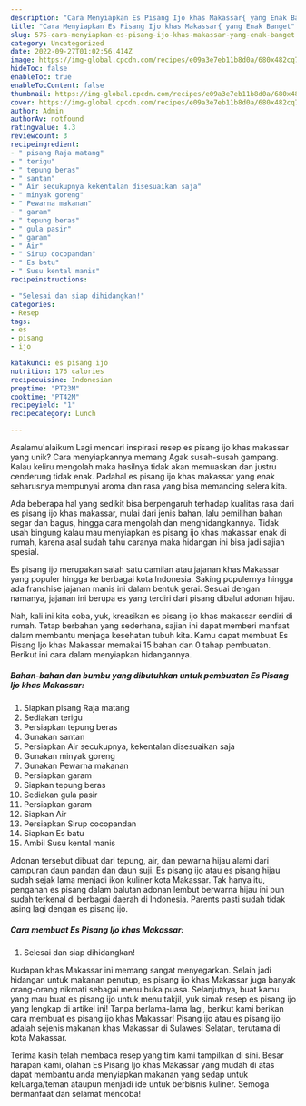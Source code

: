 ```yaml
---
description: "Cara Menyiapkan Es Pisang Ijo khas Makassar{ yang Enak Banget"
title: "Cara Menyiapkan Es Pisang Ijo khas Makassar{ yang Enak Banget"
slug: 575-cara-menyiapkan-es-pisang-ijo-khas-makassar-yang-enak-banget
category: Uncategorized
date: 2022-09-27T01:02:56.414Z
image: https://img-global.cpcdn.com/recipes/e09a3e7eb11b8d0a/680x482cq70/es-pisang-ijo-khas-makassar-foto-resep-utama.jpg
hideToc: false
enableToc: true
enableTocContent: false
thumbnail: https://img-global.cpcdn.com/recipes/e09a3e7eb11b8d0a/680x482cq70/es-pisang-ijo-khas-makassar-foto-resep-utama.jpg
cover: https://img-global.cpcdn.com/recipes/e09a3e7eb11b8d0a/680x482cq70/es-pisang-ijo-khas-makassar-foto-resep-utama.jpg
author: Admin
authorAv: notfound
ratingvalue: 4.3
reviewcount: 3
recipeingredient:
- " pisang Raja matang"
- " terigu"
- " tepung beras"
- " santan"
- " Air secukupnya kekentalan disesuaikan saja"
- " minyak goreng"
- " Pewarna makanan"
- " garam"
- " tepung beras"
- " gula pasir"
- " garam"
- " Air"
- " Sirup cocopandan"
- " Es batu"
- " Susu kental manis"
recipeinstructions:

- "Selesai dan siap dihidangkan!"
categories:
- Resep
tags:
- es
- pisang
- ijo

katakunci: es pisang ijo 
nutrition: 176 calories
recipecuisine: Indonesian
preptime: "PT23M"
cooktime: "PT42M"
recipeyield: "1"
recipecategory: Lunch

---
```



Asalamu'alaikum Lagi mencari inspirasi resep es pisang ijo khas makassar yang unik? Cara menyiapkannya memang Agak susah-susah gampang. Kalau keliru mengolah maka hasilnya tidak akan memuaskan dan justru cenderung tidak enak. Padahal es pisang ijo khas makassar yang enak seharusnya mempunyai aroma dan rasa yang bisa memancing selera kita.


Ada beberapa hal yang sedikit bisa berpengaruh terhadap kualitas rasa dari es pisang ijo khas makassar, mulai dari jenis bahan, lalu pemilihan bahan segar dan bagus, hingga cara mengolah dan menghidangkannya. Tidak usah bingung kalau mau menyiapkan es pisang ijo khas makassar enak di rumah, karena asal sudah tahu caranya maka hidangan ini bisa jadi sajian spesial.

Es pisang ijo merupakan salah satu camilan atau jajanan khas Makassar yang populer hingga ke berbagai kota Indonesia. Saking populernya hingga ada franchise jajanan manis ini dalam bentuk gerai. Sesuai dengan namanya, jajanan ini berupa es yang terdiri dari pisang dibalut adonan hijau.


Nah, kali ini kita coba, yuk, kreasikan es pisang ijo khas makassar sendiri di rumah. Tetap berbahan yang sederhana, sajian ini dapat memberi manfaat dalam membantu menjaga kesehatan tubuh kita. Kamu dapat membuat Es Pisang Ijo khas Makassar memakai 15 bahan dan 0 tahap pembuatan. Berikut ini cara dalam menyiapkan hidangannya.

<!--inarticleads1-->

##### Bahan-bahan dan bumbu yang dibutuhkan untuk pembuatan Es Pisang Ijo khas Makassar:

1. Siapkan  pisang Raja matang
1. Sediakan  terigu
1. Persiapkan  tepung beras
1. Gunakan  santan
1. Persiapkan  Air secukupnya, kekentalan disesuaikan saja
1. Gunakan  minyak goreng
1. Gunakan  Pewarna makanan
1. Persiapkan  garam
1. Siapkan  tepung beras
1. Sediakan  gula pasir
1. Persiapkan  garam
1. Siapkan  Air
1. Persiapkan  Sirup cocopandan
1. Siapkan  Es batu
1. Ambil  Susu kental manis


Adonan tersebut dibuat dari tepung, air, dan pewarna hijau alami dari campuran daun pandan dan daun suji. Es pisang ijo atau es pisang hijau sudah sejak lama menjadi ikon kuliner kota Makassar. Tak hanya itu, penganan es pisang dalam balutan adonan lembut berwarna hijau ini pun sudah terkenal di berbagai daerah di Indonesia. Parents pasti sudah tidak asing lagi dengan es pisang ijo. 

<!--inarticleads2-->

##### Cara membuat Es Pisang Ijo khas Makassar:


1. Selesai dan siap dihidangkan!

Kudapan khas Makassar ini memang sangat menyegarkan. Selain jadi hidangan untuk makanan penutup, es pisang ijo khas Makassar juga banyak orang-orang nikmati sebagai menu buka puasa. Selanjutnya, buat kamu yang mau buat es pisang ijo untuk menu takjil, yuk simak resep es pisang ijo yang lengkap di artikel ini! Tanpa berlama-lama lagi, berikut kami berikan cara membuat es pisang ijo khas Makassar! Pisang ijo atau es pisang ijo adalah sejenis makanan khas Makassar di Sulawesi Selatan, terutama di kota Makassar. 

Terima kasih telah membaca resep yang tim kami tampilkan di sini. Besar harapan kami, olahan Es Pisang Ijo khas Makassar yang mudah di atas dapat membantu anda menyiapkan makanan yang sedap untuk keluarga/teman ataupun menjadi ide untuk berbisnis kuliner. Semoga bermanfaat dan selamat mencoba!
